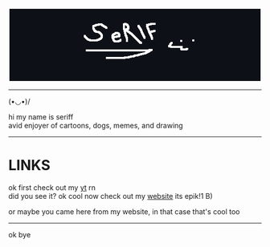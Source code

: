 <p align="center">
  <img src="card.gif" />
</p>
<hr>

(•◡•)/ 

hi my name is seriff
<br>
avid enjoyer of cartoons, dogs, memes, and drawing

<hr>
<h1>LINKS</h1>

ok first check out my <a href="https://youtube.com/serifanimates">yt</a> rn
<br>
did you see it? ok cool now check out my <a href="https://coderserif.github.io">website</a> its epik!1 B)

or maybe you came here from my website, in that case that's cool too
<hr>

ok bye
